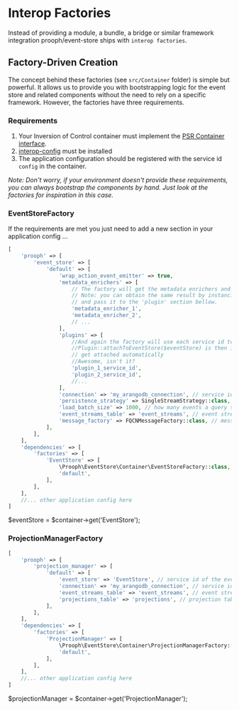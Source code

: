 # Interop Factories

Instead of providing a module, a bundle, a bridge or similar framework integration prooph/event-store ships with `interop factories`.

## Factory-Driven Creation

The concept behind these factories (see `src/Container` folder) is simple but powerful. It allows us to provide you with bootstrapping logic for the event store and related components
without the need to rely on a specific framework. However, the factories have three requirements.

### Requirements

1. Your Inversion of Control container must implement the [PSR Container interface](https://github.com/php-fig/container).
2. [interop-config](https://github.com/sandrokeil/interop-config) must be installed
3. The application configuration should be registered with the service id `config` in the container.

*Note: Don't worry, if your environment doesn't provide these requirements, you can
always bootstrap the components by hand. Just look at the factories for inspiration in this case.*

### EventStoreFactory

If the requirements are met you just need to add a new section in your application config ...

```php
[
    'prooph' => [
        'event_store' => [
            'default' => [
                'wrap_action_event_emitter' => true,
                'metadata_enrichers' => [
                    // The factory will get the metadata enrichers and inject them in the MetadataEnricherPlugin.
                    // Note: you can obtain the same result by instanciating the plugin yourself
                    // and pass it to the 'plugin' section bellow.
                    'metadata_enricher_1',
                    'metadata_enricher_2',
                    // ...
                ],
                'plugins' => [
                    //And again the factory will use each service id to get the plugin from the container
                    //Plugin::attachToEventStore($eventStore) is then invoked by the factory so your plugins
                    // get attached automatically
                    //Awesome, isn't it?
                    'plugin_1_service_id',
                    'plugin_2_service_id',
                    //...
                ],
                'connection' => 'my_arangodb_connection', // service id for the used ArangoDB connection
                'persistence_strategy' => SingleStreamStrategy::class, // service id for the used persistance strategy
                'load_batch_size' => 1000, // how many events a query should return in one batch, defaults to 1000
                'event_streams_table' => 'event_streams', // event stream table to use, defaults to `event_streams`
                'message_factory' => FQCNMessageFactory::class, // message factory to use, defauls to `FQCNMessageFactory::class`
            ],
        ],
    ],
    'dependencies' => [
        'factories' => [
            'EventStore' => [
                \Prooph\EventStore\Container\EventStoreFactory::class,
                'default',
            ],
        ],
    ],
    //... other application config here
]
```

$eventStore = $container->get('EventStore');

### ProjectionManagerFactory

```php
[
    'prooph' => [
        'projection_manager' => [
            'default' => [
                'event_store' => 'EventStore', // service id of the event store
                'connection' => 'my_arangodb_connection', // service id for the used ArangoDB connection
                'event_streams_table' => 'event_streams', // event stream table to use, defaults to `event_streams` 
                'projections_table' => 'projections', // projection table to use, defaults to `projections`
            ],
        ],
    ],
    'dependencies' => [
        'factories' => [
            'ProjectionManager' => [
                \Prooph\EventStore\Container\ProjectionManagerFactory::class,
                'default',
            ],
        ],
    ],
    //... other application config here
]
```

$projectionManager = $container->get('ProjectionManager');
